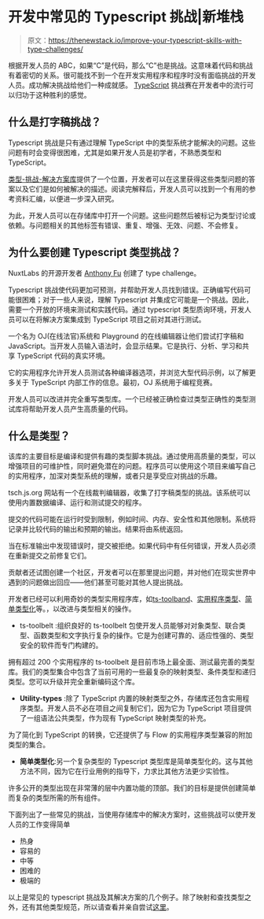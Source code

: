 # 开发中常见的 Typescript 挑战|新堆栈

> 原文：<https://thenewstack.io/improve-your-typescript-skills-with-type-challenges/>

根据开发人员的 ABC，如果“C”是代码，那么“C”也是挑战。这意味着代码和挑战有着密切的关系。很可能找不到一个在开发实用程序和程序时没有面临挑战的开发人员。成功解决挑战给他们一种成就感。 [TypeScript](https://thenewstack.io/what-is-typescript/) 挑战赛在开发者中的流行可以归功于这种胜利的感觉。

## 什么是打字稿挑战？

Typescript 挑战是只有通过理解 TypeScript 中的类型系统才能解决的问题。这些问题有时会变得很困难，尤其是如果开发人员是初学者，不熟悉类型和 TypeScript。

[类型-挑战-解决方案库](https://github.com/type-challenges/type-challenges)提供了一个位置，开发者可以在这里获得这些类型问题的答案以及它们是如何被解决的描述。阅读完解释后，开发人员可以找到一个有用的参考资料汇编，以便进一步深入研究。

为此，开发人员可以在存储库中打开一个问题。这些问题然后被标记为类型讨论或依赖。与问题相关的其他标签有错误、重复、增强、无效、问题、不会修复。

## 为什么要创建 Typescript 类型挑战？

NuxtLabs 的开源开发者 [Anthony Fu](https://antfu.me/) 创建了 type challenge。

Typescript 挑战使代码更加可预测，并帮助开发人员找到错误。正确编写代码可能很困难；对于一些人来说，理解 Typescript 并集成它可能是一个挑战。因此，需要一个开放的环境来测试和实践代码。通过 typescript 类型质询环境，开发人员可以在将解决方案集成到 TypeScript 项目之前对其进行测试。

一个名为 OJ(在线法官)系统和 Playground 的在线编辑器让他们尝试打字稿和 JavaScript。当开发人员输入语法时，会显示结果。它是执行、分析、学习和共享 TypeScript 代码的真实环境。

它的实用程序允许开发人员测试各种编译器选项，并浏览大型代码示例，以了解更多关于 TypeScript 内部工作的信息。最初，OJ 系统用于编程竞赛。

开发人员可以改进并完全重写类型库。一个已经被正确检查过类型正确性的类型测试库将帮助开发人员产生高质量的代码。

## 什么是类型<challenge>？</challenge>

该库的主要目标是编译和提供有趣的类型脚本挑战。通过使用高质量的类型，可以增强项目的可维护性，同时避免潜在的问题。程序员可以使用这个项目来编写自己的实用程序，加深对类型系统的理解，或者只是享受应对挑战的乐趣。

tsch.js.org 网站有一个在线裁判编辑器，收集了打字稿类型的挑战。该系统可以使用内置数据编译、运行和测试提交的程序。

提交的代码可能在运行时受到限制，例如时间、内存、安全性和其他限制。系统将记录并比较代码的输出和预期的输出。结果将由系统返回。

当在标准输出中发现错误时，提交被拒绝。如果代码中有任何错误，开发人员必须在重新提交之前修复它们。

贡献者还试图创建一个社区，开发者可以在那里提出问题，并对他们在现实世界中遇到的问题做出回应——他们甚至可能对其他人提出挑战。

开发者已经可以利用奇妙的类型实用程序库，如[ts-toolband](https://github.com/millsp/ts-toolbelt)、[实用程序类型](https://github.com/piotrwitek/utility-types)、[简单类型化](https://github.com/andnp/SimplyTyped)等。，以改进与类型相关的操作。

*   ts-toolbelt :组织良好的 ts-toolbelt 包使开发人员能够对对象类型、联合类型、函数类型和文字执行复杂的操作。它是为创建可靠的、适应性强的、类型安全的软件而专门构建的。

拥有超过 200 个实用程序的 ts-toolbelt 是目前市场上最全面、测试最完善的类型库。我们的类型集合中包含了当前可用的一些最复杂的映射类型、条件类型和递归类型。您可以升级并完全重新编码这个库。

*   **Utility-types** :除了 TypeScript 内置的映射类型之外，存储库还包含实用程序类型。开发人员不必在项目之间复制它们，因为它为 TypeScript 项目提供了一组语法公共类型，作为现有 TypeScript 映射类型的补充。

为了简化到 TypeScript 的转换，它还提供了与 Flow 的实用程序类型兼容的附加类型的集合。

*   **简单类型化**:另一个复杂类型的 Typescript 类型库是简单类型化的。这与其他方法不同，因为它在行业用例的指导下，力求比其他方法更少实验性。

许多公开的类型出现在非常薄的层中内置功能的顶部。我们的目标是提供创建简单而复杂的类型所需的所有组件。

下面列出了一些常见的挑战，当使用存储库中的解决方案时，这些挑战可以使开发人员的工作变得简单

*   热身
*   容易的
*   中等
*   困难的
*   极端的

以上是常见的 typescript 挑战及其解决方案的几个例子。除了映射和查找类型之外，还有其他类型规范，所以请查看并亲自尝试[这里](https://github.com/type-challenges/type-challenges)。

<svg xmlns:xlink="http://www.w3.org/1999/xlink" viewBox="0 0 68 31" version="1.1"><title>Group</title> <desc>Created with Sketch.</desc></svg>